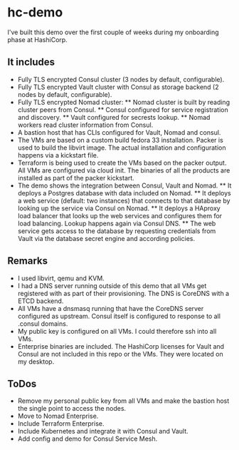 # hc-demo
I've built this demo over the first couple of weeks during my onboarding phase at HashiCorp.

## It includes
  * Fully TLS encrypted Consul cluster (3 nodes by default, configurable).
  * Fully TLS encrypted Vault cluster with Consul as storage backend (2 nodes by default, configurable).
  * Fully TLS encrypted Nomad cluster:
    ** Nomad cluster is built by reading cluster peers from Consul.
    ** Consul configured for service registration and discovery.
    ** Vault configured for secrests lookup.
    ** Nomad workers read cluster information from Consul.
  * A bastion host that has CLIs configured for Vault, Nomad and consul.
  * The VMs are based on a custom build fedora 33 installation. Packer is used to build the libvirt image.
    The actual installation and configuration happens via a kickstart file.
  * Terraform is being used to create the VMs based on the packer output. All VMs are configured via cloud init. The binaries 
    of all the products are installed as part of the packer kickstart.
  * The demo shows the integration between Consul, Vault and Nomad.
      ** It deploys a Postgres database with data included on Nomad.
      ** It deploys a web service (default: two instances) that connects to that database by looking up the service via Consul 
         on Nomad.
      ** It deploys a HAproxy load balancer that looks up the web services and configures them for load balancing. Lookup happens 
         again via Consul DNS.
      ** The web service gets access to the database by requesting credentials from Vault via the database secret engine and 
         according policies.

## Remarks
  * I used libvirt, qemu and KVM.
  * I had a DNS server running outside of this demo that all VMs get registered with as part of their provisioning. 
    The DNS is CoreDNS with a ETCD backend.
  * All VMs have a dnsmasq running that have the CoreDNS server configured as upstream. Consul itself is configured to response 
    to all .consul domains.
  * My public key is configured on all VMs. I could therefore ssh into all VMs.
  * Enterprise binaries are included. The HashiCorp licenses for Vault and Consul are not included in this repo or the VMs. They were located on my 
    desktop.
  
## ToDos
  * Remove my personal public key from all VMs and make the bastion host the single point to access the nodes.
  * Move to Nomad Enterprise.
  * Include Terraform Enterprise.
  * Include Kubernetes and integrate it with Consul and Vault.
  * Add config and demo for Consul Service Mesh.
  
    

